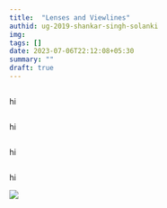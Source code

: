 ```yaml
---
title:  "Lenses and Viewlines"
authid: ug-2019-shankar-singh-solanki
img: 
tags: []
date: 2023-07-06T22:12:08+05:30
summary: ""
draft: true
---
```


<style>
.thumbnails {
	display:flex;
	flex-direction: column;
}
</style>

<div class="d-flex p-2 flex-row">
<div class="thumbnails">
<p>hi</p>
<p>hi</p>
<p>hi</p>
<p>hi</p>
</div>
<div class="photobox">
<img src="http://localhost:9000/prateek-dard.webp" >
</div>
</div>